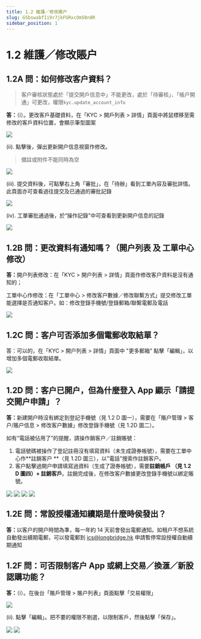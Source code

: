 ```yaml
---
title: 1.2 維護／修改賬户
slug: GSbswabfIi9r7jkFGRxcOm58n8R
sidebar_position: 1
---
```



# 1.2 維護／修改賬户

## 1.2A 問：如何修改客户資料？

> 客户審核狀態處於「提交開戶信息中」不能更改，處於「待審核」、「帳户開通」可更改，權限`kyc.update_account_info`

<b>答：</b>（i）。更改客戶基礎資料，在「KYC &gt; 開戶列表 &gt; 詳情」頁面中將鼠標移至需修改的客戶資料位置，會顯示筆型圖案 

<img src="/assets/RTOVbF0W7oGvMgxynh5chztDnrg.png" src-width="2504" src-height="560" align="center"/>

(ii). 點擊後，彈出更新開户信息視窗作修改。

> 備註或附件不能同時為空

<img src="/assets/WiD9bo1qoolOzsxPWcAcZpENnsg.png" src-width="2168" src-height="1114" align="center"/>

(iii). 提交資料後，可點擊右上角「審批」，在「待辦」看到工單內容及審批詳情。此頁面亦可查看過往提交及已通過的審批記錄

<img src="/assets/PQuxbz1DYo3dsgxYf8ecProknjh.png" src-width="2641" src-height="1422" align="center"/>

(iv). 工單審批通過後，於“操作記錄”中可查看到更新開户信息的記錄

<img src="/assets/NFLLbiZDvoWcYrxaB1ScRPtQnWd.png" src-width="2498" src-height="1004" align="center"/>

## 1.2B 問：更改資料有通知嗎？（開户列表 及 工單中心 修改） 

<b>答：</b>開户列表修改：在「KYC &gt; 開户列表 &gt; 詳情」頁面作修改客户資料是沒有通知的；

工單中心作修改：在「工單中心 &gt; 修改客户數據／修改聯繫方式」提交修改工單能選擇是否通知客户。如：修改登錄手機號/登錄郵箱/聯繫電郵及電話

<img src="/assets/KdRxbP4x8oYAzJxGZzscRPvanIL.png" src-width="2488" src-height="1428" align="center"/>

## 1.2C 問：客户可否添加多個電郵收取結單？

答：可以的，在「KYC &gt; 開户列表 &gt; 詳情」頁面中 "更多郵箱" 點擊「編輯」，以增加多個電郵收取結單。

<img src="/assets/EA6rb8U1Go8UE4xrYYfcQm2encb.png" src-width="2502" src-height="1192" align="center"/>

## 1.2D 問：客户已開户，但為什麼登入 App 顯示「請提交開户申請」？

<b>答：</b>新建開户時沒有綁定到登記手機號（見 1.2 D 圖一），需要在「賬户管理 &gt; 客户/賬户信息 &gt; 修改客户數據」修改登錄手機號（見 1.2D 圖二）。

如有“電話被佔用了”的提醒，請操作銷客户／註銷賬號：

1. 電話號碼被操作了登記註冊沒有填寫資料（未生成證券帳號），需要在工單中心作**註銷客户 **（見 1.2D 圖三），以"電話"搜索作註銷客户。
2. 客户點擊過開户申請填寫過資料（生成了證券帳號），需要**註銷帳戶 **（見 1.2 D 圖四）**+ 註銷客戶**。註銷完成後，在修改客户數據更改登錄手機號以綁定賬號。

<img src="/assets/MrhpbNuNhoMuILxnYZPcXPjwnrd.png" src-width="2654" src-height="1114" align="center"/>

<img src="/assets/NjXjb06RhogvbyxcccqcPcx9ngd.png" src-width="2654" src-height="1368" align="center"/>

<img src="/assets/OE6IbQklYoYlv0xThiGcAmwknRf.png" src-width="2656" src-height="1286" align="center"/>

<img src="/assets/Ix3vbN2WOoBlquxScOecBTMWnrg.png" src-width="2660" src-height="1308" align="center"/>

## 1.2E 問：常設授權通知續期是什麼時侯發出？

<b>答：</b>以客户的開户時間為準，每一年約 14 天前會發出電郵通知。如租户不想系統自動發出續期電郵，可以發電郵到 ics@longbridge.hk 申請暫停常設授權自動續期通知

## 1.2F 問：可否限制客户 App 或網上交易／換滙／新股認購功能？

<b>答：</b>（i）。在後台「賬戶管理 &gt; 賬户列表」頁面點擊「交易權限」

<img src="/assets/GwgOb8lbhom5aox2kW4cb4nAn2d.png" src-width="2854" src-height="790" align="center"/>

(ii). 點擊「編輯」。把不要的權限不剔選，以限制客戶，然後點擊「保存」。

<img src="/assets/BymBbwcSOoh65Jxql8WcTCJVntc.png" src-width="2824" src-height="1610" align="center"/>

<img src="/assets/KOu7bkwNsopj0extGS2cJ1XBndh.png" src-width="2408" src-height="1340" align="center"/>

